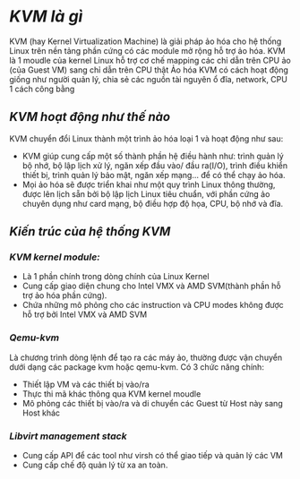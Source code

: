 
# ***KVM là gì***
KVM (hay Kernel Virtualization Machine) là giải pháp ảo hóa cho hệ thống Linux trên nền tảng phần cứng có các module mở rộng hỗ trợ ảo hóa.
KVM là 1 moudle của kernel Linux hỗ trợ cơ chế mapping các chỉ dẫn trên CPU ảo (của Guest VM) sang chỉ dẫn trên CPU thật
Ảo hóa KVM có cách hoạt động giống như người quản lý, chia sẻ các nguồn tài nguyên ổ đĩa, network, CPU 1 cách công bằng
## ***KVM hoạt động như thế nào***
KVM chuyển đổi Linux thành một trình ảo hóa loại 1 và hoạt động như sau:
- KVM giúp cung cấp một số thành phần hệ điều hành như: trình quản lý bộ nhớ, bộ lập lịch xử lý, ngăn xếp đầu vào/ đầu ra(I/O), trình điều khiển thiết bị, trình quản lý bảo mật, ngăn xếp mạng... để có thể chạy ảo hóa.
- Mọi ảo hóa sẽ được triển khai như một quy trình Linux thông thường, được lên lịch sẵn bởi bộ lập lịch Linux tiêu chuẩn, với phần cứng ảo chuyên dụng như card mạng, bộ điều hợp độ họa, CPU, bộ nhớ và đĩa.

## ***Kiến trúc của hệ thống KVM***
### ***KVM kernel module:***
- Là 1 phần chính trong dòng chính của Linux Kernel
- Cung cấp giao diện chung cho Intel VMX và AMD SVM(thành phần hỗ trợ ảo hóa phần cứng).
- Chứa những mô phỏng cho các instruction và CPU modes không được hỗ trợ bởi Intel VMX và AMD SVM
### ***Qemu-kvm***
Là chương trình dòng lệnh để tạo ra các máy ảo, thường được vận chuyển dưới dạng các package kvm hoặc qemu-kvm. Có 3 chức năng chính:
- Thiết lập VM và các thiết bị vào/ra
- Thực thi mã khác thông qua KVM kernel moudle
- Mô phỏng các thiết bị vào/ra và di chuyển các Guest từ Host này sang Host khác
### ***Libvirt management stack***
- Cung cấp API để các tool như virsh có thể giao tiếp và quản lý các VM
- Cung cấp chế độ quản lý từ xa an toàn.





